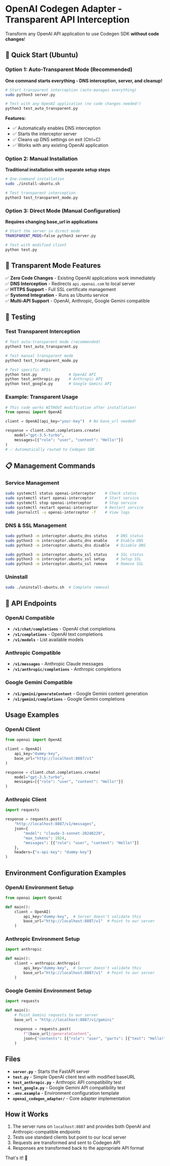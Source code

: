 # OpenAI Codegen Adapter - Transparent API Interception

Transform any OpenAI API application to use Codegen SDK **without code changes**!

## 🚀 Quick Start (Ubuntu)

### Option 1: Auto-Transparent Mode (Recommended)
**One command starts everything - DNS interception, server, and cleanup!**

```bash
# Start transparent interception (auto-manages everything)
sudo python3 server.py

# Test with any OpenAI application (no code changes needed!)
python3 test_auto_transparent.py
```

**Features:**
- ✅ Automatically enables DNS interception
- ✅ Starts the interceptor server  
- ✅ Cleans up DNS settings on exit (Ctrl+C)
- ✅ Works with any existing OpenAI application

### Option 2: Manual Installation
**Traditional installation with separate setup steps**

```bash
# One-command installation
sudo ./install-ubuntu.sh

# Test transparent interception
python3 test_transparent_mode.py
```

### Option 3: Direct Mode (Manual Configuration)
**Requires changing base_url in applications**

```bash
# Start the server in direct mode
TRANSPARENT_MODE=false python3 server.py

# Test with modified client
python test.py
```

## 🔄 Transparent Mode Features

✅ **Zero Code Changes** - Existing OpenAI applications work immediately  
✅ **DNS Interception** - Redirects `api.openai.com` to local server  
✅ **HTTPS Support** - Full SSL certificate management  
✅ **Systemd Integration** - Runs as Ubuntu service  
✅ **Multi-API Support** - OpenAI, Anthropic, Google Gemini compatible

## 🧪 Testing

### Test Transparent Interception
```bash
# Test auto-transparent mode (recommended)
python3 test_auto_transparent.py

# Test manual transparent mode
python3 test_transparent_mode.py

# Test specific APIs
python test.py              # OpenAI API
python test_anthropic.py    # Anthropic API  
python test_google.py       # Google Gemini API
```

### Example: Transparent Usage
```python
# This code works WITHOUT modification after installation!
from openai import OpenAI

client = OpenAI(api_key="your-key")  # No base_url needed!

response = client.chat.completions.create(
    model="gpt-3.5-turbo",
    messages=[{"role": "user", "content": "Hello!"}]
)
# ✅ Automatically routed to Codegen SDK
```

## 📋 Management Commands

### Service Management
```bash
sudo systemctl status openai-interceptor    # Check status
sudo systemctl start openai-interceptor     # Start service
sudo systemctl stop openai-interceptor      # Stop service
sudo systemctl restart openai-interceptor   # Restart service
sudo journalctl -u openai-interceptor -f    # View logs
```

### DNS & SSL Management
```bash
sudo python3 -m interceptor.ubuntu_dns status    # DNS status
sudo python3 -m interceptor.ubuntu_dns enable    # Enable DNS
sudo python3 -m interceptor.ubuntu_dns disable   # Disable DNS

sudo python3 -m interceptor.ubuntu_ssl status    # SSL status
sudo python3 -m interceptor.ubuntu_ssl setup     # Setup SSL
sudo python3 -m interceptor.ubuntu_ssl remove    # Remove SSL
```

### Uninstall
```bash
sudo ./uninstall-ubuntu.sh  # Complete removal
```

## 🔧 API Endpoints

### OpenAI Compatible
- **`/v1/chat/completions`** - OpenAI chat completions
- **`/v1/completions`** - OpenAI text completions
- **`/v1/models`** - List available models

### Anthropic Compatible
- **`/v1/messages`** - Anthropic Claude messages
- **`/v1/anthropic/completions`** - Anthropic completions

### Google Gemini Compatible
- **`/v1/gemini/generateContent`** - Google Gemini content generation
- **`/v1/gemini/completions`** - Google Gemini completions

## Usage Examples

### OpenAI Client
```python
from openai import OpenAI

client = OpenAI(
    api_key="dummy-key",
    base_url="http://localhost:8887/v1"
)

response = client.chat.completions.create(
    model="gpt-3.5-turbo",
    messages=[{"role": "user", "content": "Hello!"}]
)
```

### Anthropic Client
```python
import requests

response = requests.post(
    "http://localhost:8887/v1/messages",
    json={
        "model": "claude-3-sonnet-20240229",
        "max_tokens": 1024,
        "messages": [{"role": "user", "content": "Hello!"}]
    },
    headers={"x-api-key": "dummy-key"}
)
```

## Environment Configuration Examples

### OpenAI Environment Setup
```python
from openai import OpenAI

def main():
    client = OpenAI(
        api_key="dummy-key",  # Server doesn't validate this
        base_url="http://localhost:8887/v1"  # Point to our server
    )
```

### Anthropic Environment Setup
```python
import anthropic

def main():
    client = anthropic.Anthropic(
        api_key="dummy-key",  # Server doesn't validate this
        base_url="http://localhost:8887/v1"  # Point to our server
    )
```

### Google Gemini Environment Setup
```python
import requests

def main():
    # Point Gemini requests to our server
    base_url = "http://localhost:8887/v1/gemini"
    
    response = requests.post(
        f"{base_url}/generateContent",
        json={"contents": [{"role": "user", "parts": [{"text": "Hello!"}]}]}
    )
```

## Files

- **`server.py`** - Starts the FastAPI server
- **`test.py`** - Simple OpenAI client test with modified baseURL
- **`test_anthropic.py`** - Anthropic API compatibility test
- **`test_google.py`** - Google Gemini API compatibility test
- **`.env.example`** - Environment configuration template
- **`openai_codegen_adapter/`** - Core adapter implementation

## How it Works

1. The server runs on `localhost:8887` and provides both OpenAI and Anthropic-compatible endpoints
2. Tests use standard clients but point to our local server
3. Requests are transformed and sent to Codegen API
4. Responses are transformed back to the appropriate API format

That's it! 🚀
